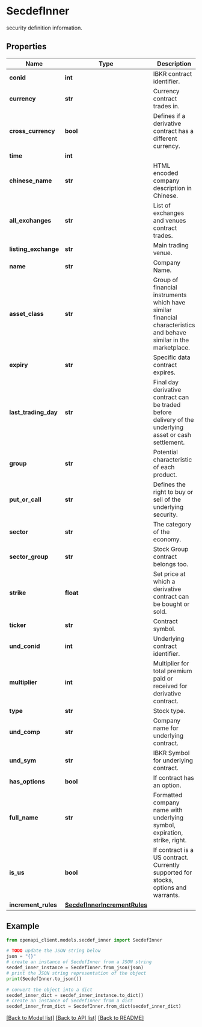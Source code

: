 # SecdefInner

security definition information.

## Properties

Name | Type | Description | Notes
------------ | ------------- | ------------- | -------------
**conid** | **int** | IBKR contract identifier. | [optional] 
**currency** | **str** | Currency contract trades in. | [optional] 
**cross_currency** | **bool** | Defines if a derivative contract has a different currency. | [optional] 
**time** | **int** |  | [optional] 
**chinese_name** | **str** | HTML encoded company description in Chinese. | [optional] 
**all_exchanges** | **str** | List of exchanges and venues contract trades. | [optional] 
**listing_exchange** | **str** | Main trading venue. | [optional] 
**name** | **str** | Company Name. | [optional] 
**asset_class** | **str** | Group of financial instruments which have similar financial characteristics and behave similar in the marketplace. | [optional] 
**expiry** | **str** | Specific data contract expires. | [optional] 
**last_trading_day** | **str** | Final day derivative contract can be traded before delivery of the underlying asset or cash settlement. | [optional] 
**group** | **str** | Potential characteristic of each product. | [optional] 
**put_or_call** | **str** | Defines the right to buy or sell of the underlying security. | [optional] 
**sector** | **str** | The category of the economy. | [optional] 
**sector_group** | **str** | Stock Group contract belongs too. | [optional] 
**strike** | **float** | Set price at which a derivative contract can be bought or sold. | [optional] 
**ticker** | **str** | Contract symbol. | [optional] 
**und_conid** | **int** | Underlying contract identifier. | [optional] 
**multiplier** | **int** | Multiplier for total premium paid or received for derivative contract. | [optional] 
**type** | **str** | Stock type. | [optional] 
**und_comp** | **str** | Company name for underlying contract. | [optional] 
**und_sym** | **str** | IBKR Symbol for underlying contract. | [optional] 
**has_options** | **bool** | If contract has an option. | [optional] 
**full_name** | **str** | Formatted company name with underlying symbol, expiration, strike, right. | [optional] 
**is_us** | **bool** | If contract is a US contract. Currently supported for stocks, options and warrants. | [optional] 
**increment_rules** | [**SecdefInnerIncrementRules**](SecdefInnerIncrementRules.md) |  | [optional] 

## Example

```python
from openapi_client.models.secdef_inner import SecdefInner

# TODO update the JSON string below
json = "{}"
# create an instance of SecdefInner from a JSON string
secdef_inner_instance = SecdefInner.from_json(json)
# print the JSON string representation of the object
print(SecdefInner.to_json())

# convert the object into a dict
secdef_inner_dict = secdef_inner_instance.to_dict()
# create an instance of SecdefInner from a dict
secdef_inner_from_dict = SecdefInner.from_dict(secdef_inner_dict)
```
[[Back to Model list]](../README.md#documentation-for-models) [[Back to API list]](../README.md#documentation-for-api-endpoints) [[Back to README]](../README.md)


